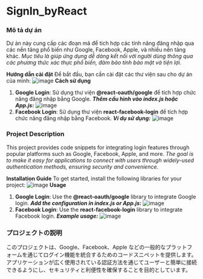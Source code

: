 ﻿# SignIn_byReact

### Mô tả dự án

Dự án này cung cấp các đoạn mã để tích hợp các tính năng đăng nhập qua các nền tảng phổ biến như Google, Facebook, Apple, và nhiều nền tảng khác.
*Mục tiêu là giúp ứng dụng dễ dàng kết nối với người dùng thông qua các phương thức xác thực phổ biến, đảm bảo tính bảo mật và tiện lợi.*

**Hướng dẫn cài đặt**
Để bắt đầu, bạn cần cài đặt các thư viện sau cho dự án của mình:
![image](https://github.com/user-attachments/assets/1db960c7-b5c9-446f-a16f-fd37b31231ac)
**Cách sử dụng**
1. **Google Login**: Sử dụng thư viện **@react-oauth/google** để tích hợp chức năng đăng nhập bằng Google.
***Thêm cấu hình vào index.js hoặc App.js:***
![image](https://github.com/user-attachments/assets/3903586c-8b48-4ade-9409-4ed5c7e794b1)
2. **Facebook Login**: Sử dụng thư viện **react-facebook-login** để tích hợp chức năng đăng nhập bằng Facebook.
***Ví dụ sử dụng:***
![image](https://github.com/user-attachments/assets/3c122c1b-fae5-4fd8-8ac2-d6be842b437a)


### Project Description

This project provides code snippets for integrating login features through popular platforms such as Google, Facebook, Apple, and more.
*The goal is to make it easy for applications to connect with users through widely-used authentication methods, ensuring security and convenience.*

**Installation Guide**
To get started, install the following libraries for your project:
![image](https://github.com/user-attachments/assets/1db960c7-b5c9-446f-a16f-fd37b31231ac)
**Usage**
1. **Google Login**: Use the **@react-oauth/google** library to integrate Google login.
***Add the configuration in index.js or App.js:***
![image](https://github.com/user-attachments/assets/3903586c-8b48-4ade-9409-4ed5c7e794b1)
2. **Facebook Login**: Use the **react-facebook-login** library to integrate Facebook login.
***Example usage:***
![image](https://github.com/user-attachments/assets/3c122c1b-fae5-4fd8-8ac2-d6be842b437a)


### プロジェクトの説明

このプロジェクトは、Google、Facebook、Apple などの一般的なプラットフォームを通じてログイン機能を統合するためのコードスニペットを提供します。
アプリケーションが広く使用されている認証方法を通じてユーザーと簡単に接続できるようにし、セキュリティと利便性を確保することを目的としています。
